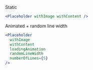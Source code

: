 Static
```jsx
<Placeholder withImage withContent />
```

Animated + random line width
```jsx
<Placeholder
  withImage
  withContent
  loadingAnimation
  randomLineWidth
  numberOfLines={5}
/>
```